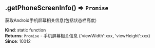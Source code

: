 <a name="module_miot/Host.getPhoneScreenInfo"></a>

## .getPhoneScreenInfo() ⇒ <code>Promise</code>
获取Android手机屏幕相关信息(包括状态栏高度)

**Kind**: static function  
**Returns**: <code>Promise</code> - 手机屏幕相关信息 {'viewWidth':xxx, 'viewHeight':xxx}  
**Since**: 10012  
